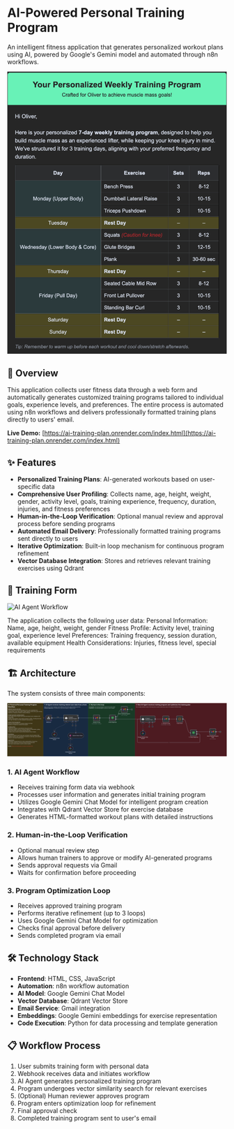# AI-Powered Personal Training Program

An intelligent fitness application that generates personalized workout plans using AI, powered by Google's Gemini model and automated through n8n workflows.

![Workflow Overview](public/assets/training_program.png)

## 🎯 Overview

This application collects user fitness data through a web form and automatically generates customized training programs tailored to individual goals, experience levels, and preferences. The entire process is automated using n8n workflows and delivers professionally formatted training plans directly to users' email.

**Live Demo:** [https://ai-training-plan.onrender.com/index.html](https://ai-training-plan.onrender.com/index.html)

## ✨ Features

- **Personalized Training Plans**: AI-generated workouts based on user-specific data
- **Comprehensive User Profiling**: Collects name, age, height, weight, gender, activity level, goals, training experience, frequency, duration, injuries, and fitness preferences
- **Human-in-the-Loop Verification**: Optional manual review and approval process before sending programs
- **Automated Email Delivery**: Professionally formatted training programs sent directly to users
- **Iterative Optimization**: Built-in loop mechanism for continuous program refinement
- **Vector Database Integration**: Stores and retrieves relevant training exercises using Qdrant

## 💪 Training Form 
![AI Agent Workflow](public/assets/training_form)

The application collects the following user data:
Personal Information: Name, age, height, weight, gender
Fitness Profile: Activity level, training goal, experience level
Preferences: Training frequency, session duration, available equipment
Health Considerations: Injuries, fitness level, special requirements


## 🏗️ Architecture

The system consists of three main components:

![AI Agent Workflow](public/assets/workflow.png)

### 1. AI Agent Workflow 

- Receives training form data via webhook
- Processes user information and generates initial training program
- Utilizes Google Gemini Chat Model for intelligent program creation
- Integrates with Qdrant Vector Store for exercise database
- Generates HTML-formatted workout plans with detailed instructions

### 2. Human-in-the-Loop Verification 

- Optional manual review step
- Allows human trainers to approve or modify AI-generated programs
- Sends approval requests via Gmail
- Waits for confirmation before proceeding

### 3. Program Optimization Loop

- Receives approved training program
- Performs iterative refinement (up to 3 loops)
- Uses Google Gemini Chat Model for optimization
- Checks final approval before delivery
- Sends completed program via email

## 🛠️ Technology Stack

- **Frontend**: HTML, CSS, JavaScript
- **Automation**: n8n workflow automation
- **AI Model**: Google Gemini Chat Model
- **Vector Database**: Qdrant Vector Store
- **Email Service**: Gmail integration
- **Embeddings**: Google Gemini embeddings for exercise representation
- **Code Execution**: Python for data processing and template generation

## 📋 Workflow Process

1. User submits training form with personal data
2. Webhook receives data and initiates workflow
3. AI Agent generates personalized training program
4. Program undergoes vector similarity search for relevant exercises
5. (Optional) Human reviewer approves program
6. Program enters optimization loop for refinement
7. Final approval check
8. Completed training program sent to user's email
